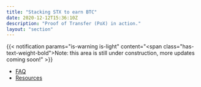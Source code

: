 ```yaml
---
title: "Stacking STX to earn BTC"
date: 2020-12-12T15:36:10Z
description: "Proof of Transfer (PoX) in action."
layout: "section"
---
```


{{< notification params="is-warning is-light"
 content="<span class=\"has-text-weight-bold\">Note:</span> this area is still under construction, more updates coming soon!" >}}

- [FAQ](/stx-stacking/faq)
- [Resources](/stx-stacking/resources)
